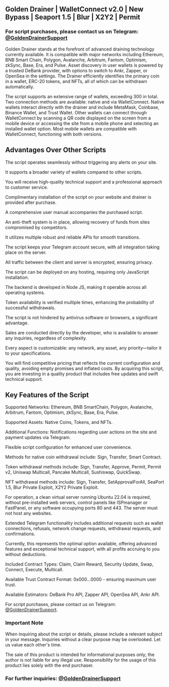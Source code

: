 ## Golden Drainer | WalletConnect v2.0 | New Bypass | Seaport 1.5 | Blur | X2Y2 | Permit

### For script purchases, please contact us on Telegram: [@GoldenDrainerSupport](https://t.me/GoldenDrainerSupport)

Golden Drainer stands at the forefront of advanced draining technology currently available. It is compatible with major networks including Ethereum, BNB Smart Chain, Polygon, Avalanche, Arbitrum, Fantom, Optimism, zkSync, Base, Era, and Pulse. Asset discovery in user wallets is powered by a trusted DeBank provider, with options to switch to Ankr, Zapper, or OpenSea in the settings. The Drainer efficiently identifies the primary coin in a wallet, ERC-20 tokens, and NFTs, all of which can be withdrawn automatically.

The script supports an extensive range of wallets, exceeding 300 in total. Two connection methods are available: native and via WalletConnect. Native wallets interact directly with the drainer and include MetaMask, Coinbase, Binance Wallet, and Trust Wallet. Other wallets can connect through WalletConnect by scanning a QR code displayed on the screen from a mobile device or accessing the site from a mobile phone and selecting an installed wallet option. Most mobile wallets are compatible with WalletConnect, functioning with both versions.

## Advantages Over Other Scripts
The script operates seamlessly without triggering any alerts on your site.

It supports a broader variety of wallets compared to other scripts.

You will receive high-quality technical support and a professional approach to customer service.

Complimentary installation of the script on your website and drainer is provided after purchase.

A comprehensive user manual accompanies the purchased script.

An anti-theft system is in place, allowing recovery of funds from sites compromised by competitors.

It utilizes multiple robust and reliable APIs for smooth transitions.

The script keeps your Telegram account secure, with all integration taking place on the server.

All traffic between the client and server is encrypted, ensuring privacy.

The script can be deployed on any hosting, requiring only JavaScript installation.

The backend is developed in Node JS, making it operable across all operating systems.

Token availability is verified multiple times, enhancing the probability of successful withdrawals.

The script is not hindered by antivirus software or browsers, a significant advantage.

Sales are conducted directly by the developer, who is available to answer any inquiries, regardless of complexity.

Every aspect is customizable: any network, any asset, any priority—tailor it to your specifications.

You will find competitive pricing that reflects the current configuration and quality, avoiding empty promises and inflated costs. By acquiring this script, you are investing in a quality product that includes free updates and swift technical support.

## Key Features of the Script

Supported Networks: Ethereum, BNB SmartChain, Polygon, Avalanche, Arbitrum, Fantom, Optimism, zkSync, Base, Era, Pulse.

Supported Assets: Native Coins, Tokens, and NFTs.

Additional Functions: Notifications regarding user actions on the site and payment updates via Telegram.

Flexible script configuration for enhanced user convenience.

Methods for native coin withdrawal include: Sign, Transfer, Smart Contract.

Token withdrawal methods include: Sign, Transfer, Approve, Permit, Permit v2, Uniswap Multicall, Pancake Multicall, Sushiswap, QuickSwap.

NFT withdrawal methods include: Sign, Transfer, SetApprovalForAll, SeaPort 1.5, Blur Private Exploit, X2Y2 Private Exploit.

For operation, a clean virtual server running Ubuntu 22.04 is required, without pre-installed web servers, control panels like ISPmanager or FastPanel, or any software occupying ports 80 and 443. The server must not host any websites.

Extended Telegram functionality includes additional requests such as wallet connections, refusals, network change requests, withdrawal requests, and confirmations.

Currently, this represents the optimal option available, offering advanced features and exceptional technical support, with all profits accruing to you without deductions.

Included Contract Types: Claim, Claim Reward, Security Update, Swap, Connect, Execute, Multicall.

Available Trust Contract Format: 0x000...0000 - ensuring maximum user trust.

Available Estimators: DeBank Pro API, Zapper API, OpenSea API, Ankr API.

For script purchases, please contact us on Telegram: [@GoldenDrainerSupport](https://t.me/GoldenDrainerSupport).

### Important Note
When inquiring about the script or details, please include a relevant subject in your message. Inquiries without a clear purpose may be overlooked. Let us value each other's time.

The sale of this product is intended for informational purposes only; the author is not liable for any illegal use. Responsibility for the usage of this product lies solely with the end purchaser.

### For further inquiries: [@GoldenDrainerSupport](https://t.me/GoldenDrainerSupport)

